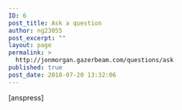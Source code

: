 ```yaml
---
ID: 6
post_title: Ask a question
author: ng23055
post_excerpt: ""
layout: page
permalink: >
  http://jonmorgan.gazerbeam.com/questions/ask
published: true
post_date: 2018-07-20 13:32:06
---
```

[anspress]